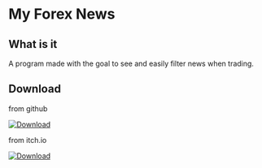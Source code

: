 # My Forex News

## What is it

A program made with the goal to see and easily filter news when trading.

## Download

from github

[![Download](https://img.shields.io/badge/Download-MyForexNews%201.2.0b-brightgreen)](https://github.com/GioseaxMC/MyForexNews/raw/refs/heads/main/dist/MyForexNews%201.2.0b.zip)

from itch.io

[![Download](https://img.shields.io/badge/Download-MyForexNews%201.2.0b-brightgreen)](https://giose.itch.io/my-forex-news)
